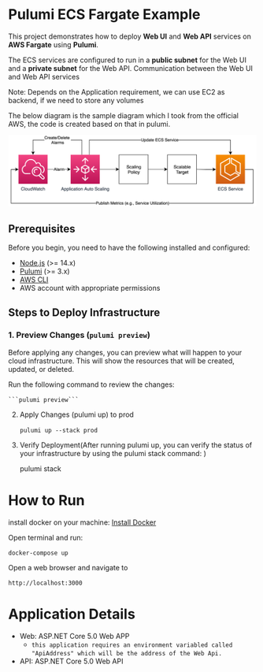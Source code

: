 # Pulumi ECS Fargate Example

This project demonstrates how to deploy **Web UI** and **Web API** services on **AWS Fargate** using **Pulumi**.

The ECS services are configured to run in a **public subnet** for the Web UI and a **private subnet** for the Web API. Communication between the Web UI and Web API services

Note: Depends on the Application requirement, we can use EC2 as backend, if we need to store any volumes

The below diagram is the sample diagram which I took from the official AWS, the code is created based on that in pulumi.

![AWS-Fargate](aws-fargate.png)


## Prerequisites

Before you begin, you need to have the following installed and configured:

- [Node.js](https://nodejs.org/) (>= 14.x)
- [Pulumi](https://www.pulumi.com/docs/get-started/install/) (>= 3.x)
- [AWS CLI](https://docs.aws.amazon.com/cli/latest/userguide/install-cliv2.html)
- AWS account with appropriate permissions


## Steps to Deploy Infrastructure

### 1. Preview Changes (`pulumi preview`)

Before applying any changes, you can preview what will happen to your cloud infrastructure. This will show the resources that will be created, updated, or deleted.

Run the following command to review the changes:

    ```pulumi preview```

2. Apply Changes (pulumi up) to prod

    ```pulumi up --stack prod```

 
3. Verify Deployment(After running pulumi up, you can verify the status of your infrastructure by using the pulumi stack command:
)

   pulumi stack

# How to Run

install docker on your machine: [Install Docker](https://docs.docker.com/engine/install/)


Open terminal and run:
```
docker-compose up
```

Open a web browser and navigate to 
```
http://localhost:3000
```


# Application Details

- Web: ASP.NET Core 5.0 Web APP
  - `this application requires an environment variabled called "ApiAddress" which will be the address of the Web Api.`
- API: ASP.NET Core 5.0 Web API


